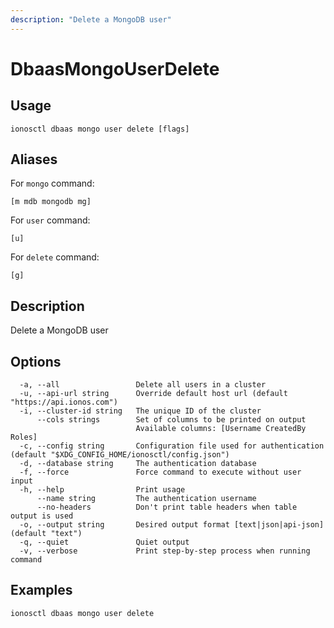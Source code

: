 ```yaml
---
description: "Delete a MongoDB user"
---
```


# DbaasMongoUserDelete

## Usage

```text
ionosctl dbaas mongo user delete [flags]
```

## Aliases

For `mongo` command:

```text
[m mdb mongodb mg]
```

For `user` command:

```text
[u]
```

For `delete` command:

```text
[g]
```

## Description

Delete a MongoDB user

## Options

```text
  -a, --all                 Delete all users in a cluster
  -u, --api-url string      Override default host url (default "https://api.ionos.com")
  -i, --cluster-id string   The unique ID of the cluster
      --cols strings        Set of columns to be printed on output 
                            Available columns: [Username CreatedBy Roles]
  -c, --config string       Configuration file used for authentication (default "$XDG_CONFIG_HOME/ionosctl/config.json")
  -d, --database string     The authentication database
  -f, --force               Force command to execute without user input
  -h, --help                Print usage
      --name string         The authentication username
      --no-headers          Don't print table headers when table output is used
  -o, --output string       Desired output format [text|json|api-json] (default "text")
  -q, --quiet               Quiet output
  -v, --verbose             Print step-by-step process when running command
```

## Examples

```text
ionosctl dbaas mongo user delete
```

